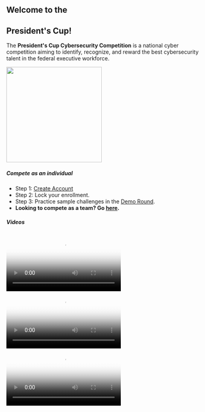 <div class="text-center">
      <div class="card p-0">
            <div class="card-body py-0">
                <div class="row">
                    <div class="col text-left">
                        <h2 class="text-uppercase pt-4">Welcome to the</h3>
                        <h2><strong class="text-uppercase">President's Cup!</strong></h3>
                        <p class="lead">The <strong>President's Cup Cybersecurity Competition</strong> is a national cyber competition aiming to identify, recognize, and reward the best cybersecurity talent in the federal executive workforce.</p>
                    </div>
                    <div class="col px-0">
                        <img height="250px" src="https://presidentscup.us/img/pc_eagle_glitch.gif" />
                    </div>
                </div>
            </div>
        </div>
</div>
<div class="row">
    <div class="col-12 col-lg-6">
    <h5><strong>Compete as an individual</strong></h5>
    <ul class="list-unstyled">
        <li class="pb-2">Step 1: <a href="https://id.presidentscup.us/account/register?returnUrl=https%3A%2F%2Fsolo.presidentscup.us" class="btn btn-md btn-success-alt text-uppercase m-2">Create Account</a></li>
        <li class="pb-2">Step 2: Lock your enrollment.</li>
        <li class="pb-2">Step 3: Practice sample challenges in the <a href="https://solo.presidentscup.us/home/board">Demo Round</a>.</li>
        <li><strong>Looking to compete as a team? Go <a href="https://team.presidentscup.us">here</a>.</strong></li>
    </ul>
    </div>
    <div class="col-12 col-lg-6">
      <h5><strong>Videos</strong></h5>
              <div class="embed-responsive embed-responsive-16by9 mb-2">
            <video class="embed-responsive-item" controls poster="https://presidentscup.us/img/8hour.jpg">
                <source src="https://presidentscup.us/img/20_0919_PC_8Hour.mp4" type="video/mp4">
            </video>
        </div>
        <div class="embed-responsive embed-responsive-16by9 mb-2">
            <video class="embed-responsive-item" controls poster="https://presidentscup.us/img/login.jpg">
                <source src="https://presidentscup.us/img/login.mp4" type="video/mp4">
            </video>
        </div>
                <div class="embed-responsive embed-responsive-16by9">
            <video class="embed-responsive-item" controls poster="https://presidentscup.us/img/overview.jpg">
                <source src="https://presidentscup.us/img/overview.mp4" type="video/mp4">
            </video>
        </div>
    </div>
</div>
